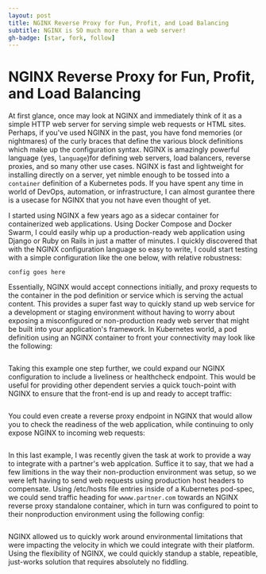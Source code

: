 ```yaml
---
layout: post
title: NGINX Reverse Proxy for Fun, Profit, and Load Balancing 
subtitle: NGINX is SO much more than a web server!
gh-badge: [star, fork, follow]
---
```

# NGINX Reverse Proxy for Fun, Profit, and Load Balancing 

At first glance, once may look at NGINX and immediately think of it as a simple HTTP web server for serving simple web requests or HTML sites.   Perhaps, if you've used NGINX in the past, you have fond memories (or nightmares) of the curly braces that define the various block definitions which make up the configuration syntax. NGINX is amazingly powerful language (yes, `language`)for defining web servers, load balancers, reverse proxies, and so many other use cases.  NGINX is fast and lightweight for installing directly on a server, yet nimble enough to be tossed into a `container` definition of a Kubernetes pods.  If you have spent any time in world of DevOps, automation, or infrastructure, I can almost gurantee there is a usecase for NGINX that you not have even thought of yet. 

I started using NGINX a few years ago as a sidecar container for containerized web applications.   Using Docker Compose and Docker Swarm, I could easily whip up a production-ready web application using Django or Ruby on Rails in just a matter of minutes.  I quickly discovered that with the NGINX configuration language so easy to write, I could start testing with a simple configuration like the one below, with relative robustness: 

```
config goes here
```

Essentially, NGINX would accept connections initially, and proxy requests to the container in the pod definition or service which is serving the actual content.   This provides a super fast way to quickly stand up web service for a development or staging environment without having to worry about exposing a misconfigured or non-production ready web server that might be built into your application's framework.   In Kubernetes world, a pod definition using an NGINX container to front your connectivity may look like the following:

```
```

Taking this example one step further, we could expand our NGINX configuration to include a liveliness or healthcheck endpoint. This would be useful for providing other dependent servies a quick touch-point with NGINX to ensure that the front-end is up and ready to accept traffic:

```

```

You could even create a reverse proxy endpoint in NGINX that would allow you to check the readiness of the web application, while continuing to only expose NGINX to incoming web requests:

```
```

In this last example, I was recently given the task at work to provide a way to integrate with a partner's web applcation. Suffice it to say, that we had a few limitions in the way their non-production environment was setup, so we were left having to send web requests using production host headers to compensate.   Using /etc/hosts file entries inside of a Kubernetes pod-spec, we could send traffic heading for `wwww.partner.com` towards an NGINX reverse proxy standalone container, which in turn was configured to point to their nonproduction environment using the following config:

```
```

NGINX allowed us to quickly work around environmental limitations that were impacting the velocity in which we could integrate with their platform.  Using the flexibility of NGINX, we could quickly standup a stable, repeatible, just-works solution that requires absolutely no fiddling. 
